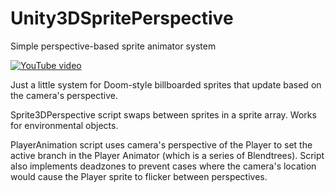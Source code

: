 # Unity3DSpritePerspective
Simple perspective-based sprite animator system

[![YouTube video](https://img.youtube.com/vi/-OvK219uNsI/0.jpg)](https://www.youtube.com/watch?v=-OvK219uNsI)

Just a little system for Doom-style billboarded sprites that update based on the camera's perspective.

Sprite3DPerspective script swaps between sprites in a sprite array. Works for environmental objects.

PlayerAnimation script uses camera's perspective of the Player to set the active branch in the Player Animator (which is a series of Blendtrees). Script also implements deadzones to prevent cases where the camera's location would cause the Player sprite to flicker between perspectives.
